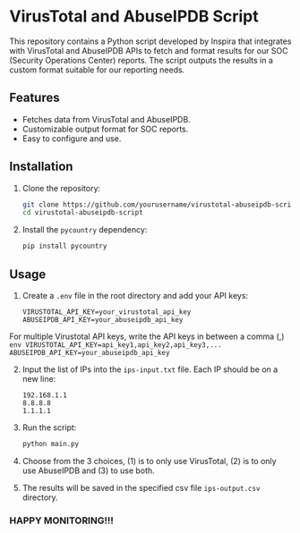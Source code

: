 # VirusTotal and AbuseIPDB Script

This repository contains a Python script developed by Inspira that integrates with VirusTotal and AbuseIPDB APIs to fetch and format results for our SOC (Security Operations Center) reports. The script outputs the results in a custom format suitable for our reporting needs.

## Features

- Fetches data from VirusTotal and AbuseIPDB.
- Customizable output format for SOC reports.
- Easy to configure and use.

## Installation

1. Clone the repository:
    ```bash
    git clone https://github.com/yourusername/virustotal-abuseipdb-script.git
    cd virustotal-abuseipdb-script
    ```

2. Install the `pycountry` dependency:
    ```bash
    pip install pycountry
    ```

## Usage

1. Create a `.env` file in the root directory and add your API keys:
    ```env
    VIRUSTOTAL_API_KEY=your_virustotal_api_key
    ABUSEIPDB_API_KEY=your_abuseipdb_api_key
    ```
For multiple Virustotal API keys, write the API keys in between a comma (,)
    ```env
    VIRUSTOTAL_API_KEY=api_key1,api_key2,api_key3,...
    ABUSEIPDB_API_KEY=your_abuseipdb_api_key
    ```

2. Input the list of IPs into the `ips-input.txt` file. Each IP should be on a new line:
    ```
    192.168.1.1
    8.8.8.8
    1.1.1.1
    ```

3. Run the script:
    ```bash
    python main.py
    ```

4. Choose from the 3 choices, (1) is to only use VirusTotal, (2) is to only use AbuseIPDB and (3) to use both.

5. The results will be saved in the specified csv file `ips-output.csv` directory.

### HAPPY MONITORING!!!
